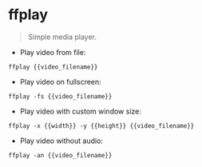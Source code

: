 # ffplay

> Simple media player.

- Play video from file:

`ffplay {{video_filename}}`

- Play video on fullscreen:

`ffplay -fs {{video_filename}}`

- Play video with custom window size:

`ffplay -x {{width}} -y {{height}} {{video_filename}}`

- Play video without audio:

`ffplay -an {{video_filename}}`
